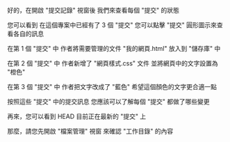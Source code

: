 好的，在開啟 "提交記錄" 視窗後
我們來查看每個 "提交" 的狀態

您可以看到
在這個專案中已經有了 3 個 "提交"
您可以點擊 "提交" 圓形圖示來查看各自的訊息

在第 1 個 "提交" 中
作者將需要管理的文件 "我的網頁.html"
放入到 "儲存庫" 中

在第 2 個 "提交" 中
作者新增了 "網頁樣式.css" 文件
並將網頁中的文字設置為 "橙色"

在第 3 個 "提交" 中
作者把文字改成了 "藍色"
希望這個顏色的文字更合適一點

按照這些 "提交" 中的提交訊息
您應該可以了解每個 "提交"
都做了哪些變更

再來，您可以看到 HEAD
目前正在最新的 "提交" 上

那麼，請您先開啟 "檔案管理" 視窗
來確認 "工作目錄" 的內容
